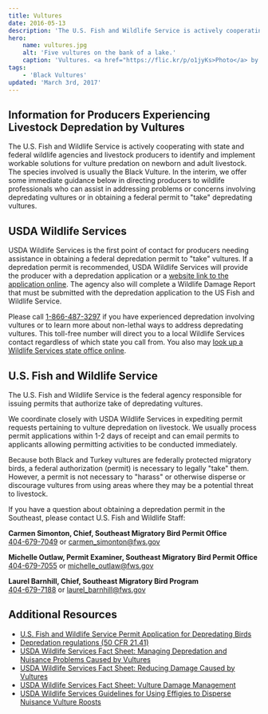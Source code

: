 ```yaml
---
title: Vultures
date: 2016-05-13
description: 'The U.S. Fish and Wildlife Service is actively cooperating with wildlife agencies and livestock producers to find workable solutions for vulture predation on newborn and adult livestock.'
hero:
    name: vultures.jpg
    alt: 'Five vultures on the bank of a lake.'
    caption: 'Vultures. <a href="https://flic.kr/p/o1jyKs>Photo</a> by <a href="https://www.flickr.com/photos/44534236@N00/" target="_blank">Faungg</a> <a href="https://creativecommons.org/licenses/by-nd/2.0/" target="_blank">CC BY-ND 2.0</a>'
tags:
    - 'Black Vultures'
updated: 'March 3rd, 2017'
---
```


## Information for Producers Experiencing Livestock Depredation by Vultures

The U.S. Fish and Wildlife Service is actively cooperating with state and federal wildlife agencies and livestock producers to identify and implement workable solutions for vulture predation on newborn and adult livestock. The species involved is usually the Black Vulture. In the interim, we offer some immediate guidance below in directing producers to wildlife professionals who can assist in addressing problems or concerns involving depredating vultures or in obtaining a federal permit to "take" depredating vultures.

## USDA Wildlife Services

USDA Wildlife Services is the first point of contact for producers needing assistance in obtaining a federal depredation permit to "take" vultures. If a depredation permit is recommended, USDA Wildlife Services will provide the producer with a depredation application or a [website link to the application online](https://www.fws.gov/forms/3-200-13.pdf). The agency also will complete a Wildlife Damage Report that must be submitted with the depredation application to the US Fish and Wildlife Service.

Please call [1-866-487-3297](tel:1-866-487-3297) if you have experienced depredation involving vultures or to learn more about non-lethal ways to address depredating vultures. This toll-free number will direct you to a local Wildlife Services contact regardless of which state you call from. You also may [look up a Wildlife Services state office online](https://www.aphis.usda.gov/aphis/ourfocus/wildlifedamage/SA_Program_Overview/SA_Contact).

## U.S. Fish and Wildlife Service

The U.S. Fish and Wildlife Service is the federal agency responsible for issuing permits that authorize take of depredating vultures.

We coordinate closely with USDA Wildlife Services in expediting permit requests pertaining to vulture depredation on livestock. We usually process permit applications within 1-2 days of receipt and can email permits to applicants allowing permitting activities to be conducted immediately.

Because both Black and Turkey vultures are federally protected migratory birds, a federal authorization (permit) is necessary to legally "take" them. However, a permit is not necessary to "harass" or otherwise disperse or discourage vultures from using areas where they may be a potential threat to livestock.

If you have a question about obtaining a depredation permit in the Southeast, please contact U.S. Fish and Wildlife Staff:

**Carmen Simonton, Chief, Southeast Migratory Bird Permit Office** <br>
[404-679-7049](tel:1-404-679-7049) or [carmen_simonton@fws.gov](mailto:carmen_simonton@fws.gov?subject=Black%20Vultures)

**Michelle Outlaw, Permit Examiner, Southeast Migratory Bird Permit Office** <br>
[404-679-7055](tel:1-404-679-7055) or [michelle_outlaw@fws.gov](mailto:michelle_outlaw@fws.gov?subject=Black%20Vultures)

**Laurel Barnhill, Chief, Southeast Migratory Bird Program** <br>
[404-679-7188](tel:1-404-679-7188) or [laurel_barnhill@fws.gov](mailto:laurel_barnhill@fws.gov?subject=Black%20Vultures)

## Additional Resources

 - [U.S. Fish and Wildlife Service Permit Application for Depredating Birds](https://www.fws.gov/permits/applicationforms/ApplicationLM.html#MBTA)
 - [Depredation regulations (50 CFR 21.41)](http://www.ecfr.gov/cgi-bin/text-idx?SID=4e85855d9ec62738db16ffd95473a375&node=se50.9.21_141&rgn=div8)
 - [USDA Wildlife Services Fact Sheet: Managing Depredation and Nuisance Problems Caused by Vultures](https://www.aphis.usda.gov/wildlife_damage/reports/Wildlife%20Damage%20Management%20Technical%20Series/FINAL_MS%20Publisher%20Layout_Vultures_October%202016.pdf)
 - [USDA Wildlife Services Fact Sheet: Reducing Damage Caused by Vultures](https://www.aphis.usda.gov/wildlife_damage/nwrc/downloads/vulture%20brochure_FINAL.pdf)
 - [USDA Wildlife Services Fact Sheet: Vulture Damage Management](https://www.aphis.usda.gov/publications/wildlife_damage/content/printable_version/fs_vulture_damage_man.pdf)
 - [USDA Wildlife Services Guidelines for Using Effigies to Disperse Nuisance Vulture Roosts](https://www.aphis.usda.gov/wildlife_damage/nwrc/research/invasive_wildlife/content/VultureEffigyGuidelines-Mar2010.pdf)
